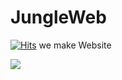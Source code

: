 # JungleWeb
[![Hits](https://hits.seeyoufarm.com/api/count/incr/badge.svg?url=https%3A%2F%2Fgithub.com%2Fbckim9489%2FJungleWeb&count_bg=%2331352E&title_bg=%2303AE1C&icon=spring.svg&icon_color=%23E7E7E7&title=HITS&edge_flat=false)](https://hits.seeyoufarm.com)
we make Website
<div>
  <img src="https://github.com/bckim9489/JungleWeb/assets/47053587/d1256cf5-19ef-4848-a36f-51eb37b3c3f0">
</div>
